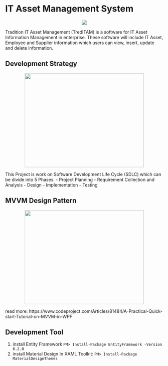 # IT Asset Management System
<p align="center">
  <img src="http://www.traditionasia.com/assets/images/tradition_asia_logo.svg"/>
</p>
Tradition IT Asset Management (TredITAM) is a software for IT Asset Information Management in enterprise. These software will include IT Asset, Employee and Supplier information which users can view, insert, update and delete information. 

## Development Strategy
<p align="center">
  <img src="https://ekiy5aot90-flywheel.netdna-ssl.com/wp-content/uploads/2013/07/segue-blog-key-phases-software-development-projects-1.png"width="380" height="300"/>
</p>
This Project is work on Software Development Life Cycle (SDLC) which can be divide into 5 Phases.
- Project Planning
- Requirement Collection and Analysis
- Design
- Implementation
- Testing

## MVVM Design Pattern
<p align="center">
  <img src="https://www.codeproject.com/KB/WPF/MVVMQuickTutorial/MVVM.jpg" width="380" height="300"/>
</p>
read more: https://www.codeproject.com/Articles/81484/A-Practical-Quick-start-Tutorial-on-MVVM-in-WPF

## Development Tool
1. install Entity Framework `PM> Install-Package EntityFramework -Version 6.2.0`
2. install Material Design In XAML Toolkit: `PM> Install-Package MaterialDesignThemes`
